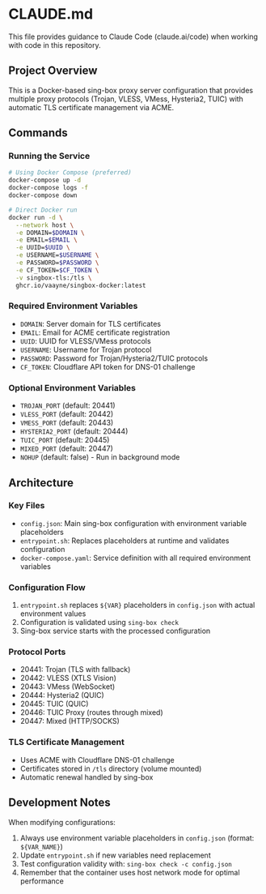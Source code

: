 # CLAUDE.md

This file provides guidance to Claude Code (claude.ai/code) when working with code in this repository.

## Project Overview

This is a Docker-based sing-box proxy server configuration that provides multiple proxy protocols (Trojan, VLESS, VMess, Hysteria2, TUIC) with automatic TLS certificate management via ACME.

## Commands

### Running the Service

```bash
# Using Docker Compose (preferred)
docker-compose up -d
docker-compose logs -f
docker-compose down

# Direct Docker run
docker run -d \
  --network host \
  -e DOMAIN=$DOMAIN \
  -e EMAIL=$EMAIL \
  -e UUID=$UUID \
  -e USERNAME=$USERNAME \
  -e PASSWORD=$PASSWORD \
  -e CF_TOKEN=$CF_TOKEN \
  -v singbox-tls:/tls \
  ghcr.io/vaayne/singbox-docker:latest
```

### Required Environment Variables
- `DOMAIN`: Server domain for TLS certificates
- `EMAIL`: Email for ACME certificate registration
- `UUID`: UUID for VLESS/VMess protocols
- `USERNAME`: Username for Trojan protocol
- `PASSWORD`: Password for Trojan/Hysteria2/TUIC protocols
- `CF_TOKEN`: Cloudflare API token for DNS-01 challenge

### Optional Environment Variables
- `TROJAN_PORT` (default: 20441)
- `VLESS_PORT` (default: 20442)
- `VMESS_PORT` (default: 20443)
- `HYSTERIA2_PORT` (default: 20444)
- `TUIC_PORT` (default: 20445)
- `MIXED_PORT` (default: 20447)
- `NOHUP` (default: false) - Run in background mode

## Architecture

### Key Files
- `config.json`: Main sing-box configuration with environment variable placeholders
- `entrypoint.sh`: Replaces placeholders at runtime and validates configuration
- `docker-compose.yaml`: Service definition with all required environment variables

### Configuration Flow
1. `entrypoint.sh` replaces `${VAR}` placeholders in `config.json` with actual environment values
2. Configuration is validated using `sing-box check`
3. Sing-box service starts with the processed configuration

### Protocol Ports
- 20441: Trojan (TLS with fallback)
- 20442: VLESS (XTLS Vision)
- 20443: VMess (WebSocket)
- 20444: Hysteria2 (QUIC)
- 20445: TUIC (QUIC)
- 20446: TUIC Proxy (routes through mixed)
- 20447: Mixed (HTTP/SOCKS)

### TLS Certificate Management
- Uses ACME with Cloudflare DNS-01 challenge
- Certificates stored in `/tls` directory (volume mounted)
- Automatic renewal handled by sing-box

## Development Notes

When modifying configurations:
1. Always use environment variable placeholders in `config.json` (format: `${VAR_NAME}`)
2. Update `entrypoint.sh` if new variables need replacement
3. Test configuration validity with: `sing-box check -c config.json`
4. Remember that the container uses host network mode for optimal performance